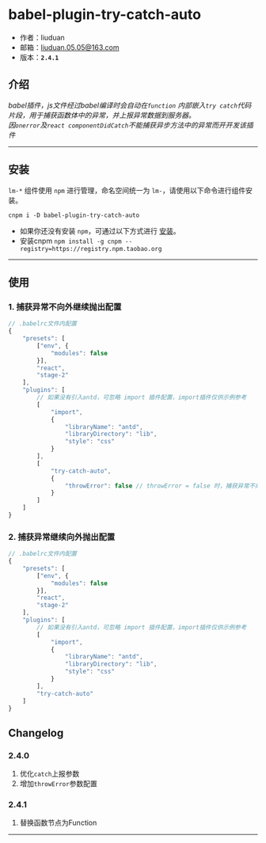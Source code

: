 # babel-plugin-try-catch-auto

* 作者：liuduan
* 邮箱：liuduan.05.05@163.com
* 版本：**`2.4.1`**

## 介绍

_babel插件，js文件经过babel编译时会自动在`function` 内部嵌入`try catch`代码片段，用于捕获函数体中的异常，并上报异常数据到服务器。
</br>
因`onerror`及`react componentDidCatch`不能捕获异步方法中的异常而开开发该插件_

---

## 安装

`lm-*` 组件使用 `npm` 进行管理，命名空间统一为 `lm-`，请使用以下命令进行组件安装。

```
cnpm i -D babel-plugin-try-catch-auto
```

- 如果你还没有安装 `npm`，可通过以下方式进行 [安装](https://nodejs.org/en/download/)。
- 安装cnpm `npm install -g cnpm --registry=https://registry.npm.taobao.org`


---

## 使用

### 1. 捕获异常不向外继续抛出配置
```javascript
// .babelrc文件内配置
{
    "presets": [
        ["env", {
            "modules": false
        }],
        "react",
        "stage-2"
    ],
    "plugins": [
        // 如果没有引入antd，可忽略 import 插件配置，import插件仅供示例参考
        [
            "import",
            {
                "libraryName": "antd",
                "libraryDirectory": "lib",
                "style": "css"
            }
        ],
        [
            "try-catch-auto", 
            {
                "throwError": false // throwError = false 时，捕获异常不向外继续抛出
            }
        ]
    ]
}
```

### 2. 捕获异常继续向外抛出配置
```javascript
// .babelrc文件内配置
{
    "presets": [
        ["env", {
            "modules": false
        }],
        "react",
        "stage-2"
    ],
    "plugins": [
        // 如果没有引入antd，可忽略 import 插件配置，import插件仅供示例参考
        [
            "import",
            {
                "libraryName": "antd",
                "libraryDirectory": "lib",
                "style": "css"
            }
        ],
        "try-catch-auto"
    ]
}
```


## Changelog

### 2.4.0
1. 优化`catch`上报参数
2. 增加`throwError`参数配置

### 2.4.1
1. 替换函数节点为Function


---